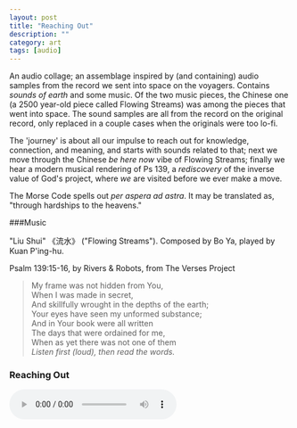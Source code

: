 ```yaml
---
layout: post
title: "Reaching Out"
description: ""
category: art
tags: [audio]
---
```


An audio collage; an assemblage inspired by (and containing) audio samples from the record we sent into space on the voyagers. Contains *sounds of earth* and some music. Of the two music pieces, the Chinese one (a 2500 year-old piece called Flowing Streams) was among the pieces that went into space. The sound samples are all from the record on the original record, only replaced in a couple cases when the originals were too lo-fi.

The 'journey' is about all our impulse to reach out for knowledge, connection, and meaning, and starts with sounds related to that; next we move through the Chinese *be here now* vibe of Flowing Streams; finally we hear a modern musical rendering of Ps 139, a *rediscovery* of the inverse value of God's project, where *we* are visited before we ever make a move.

The Morse Code spells out *per aspera ad astra*. It may be translated as, "through hardships to the heavens."

###Music

"Liu Shui" 《流水》 ("Flowing Streams"). Composed by Bo Ya, played by Kuan P'ing-hu.

Psalm 139:15-16, by Rivers & Robots, from The Verses Project

>My frame was not hidden from You,  
>When I was made in secret,  
>And skillfully wrought in the depths of the earth;  
>Your eyes have seen my unformed substance;  
>And in Your book were all written  
>The days that were ordained for me,  
>When as yet there was not one of them  
*Listen first (loud), then read the words.*  

### Reaching Out

<audio width="300" height="32" controls="controls">
    <source src="/assets/reachignout.mp3" type="audio/mpeg" />
</audio>

<p>&nbsp; </p>
 

